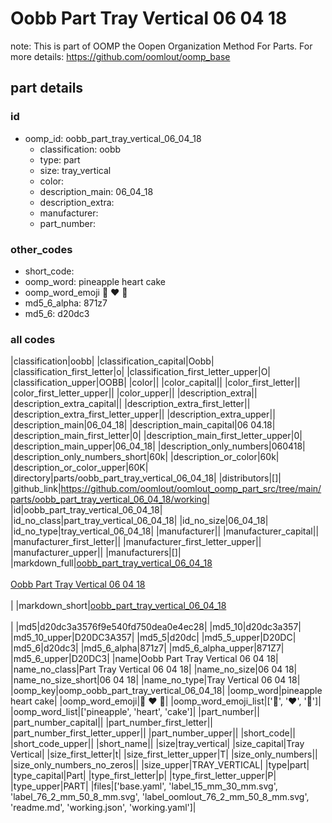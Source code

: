 # Oobb Part Tray Vertical 06 04 18  

note: This is part of OOMP the Oopen Organization Method For Parts. For more details: https://github.com/oomlout/oomp_base

##  part details





### id
* oomp_id: oobb_part_tray_vertical_06_04_18
  * classification: oobb
  * type: part
  * size: tray_vertical
  * color: 
  * description_main: 06_04_18
  * description_extra: 
  * manufacturer: 
  * part_number: 

### other_codes
* short_code: 
* oomp_word: pineapple heart cake
* oomp_word_emoji :pineapple: :heart: :cake:
* md5_6_alpha: 871z7
* md5_6: d20dc3

### all codes 
|classification|oobb|
|classification_capital|Oobb|
|classification_first_letter|o|
|classification_first_letter_upper|O|
|classification_upper|OOBB|
|color||
|color_capital||
|color_first_letter||
|color_first_letter_upper||
|color_upper||
|description_extra||
|description_extra_capital||
|description_extra_first_letter||
|description_extra_first_letter_upper||
|description_extra_upper||
|description_main|06_04_18|
|description_main_capital|06 04.18|
|description_main_first_letter|0|
|description_main_first_letter_upper|0|
|description_main_upper|06_04_18|
|description_only_numbers|060418|
|description_only_numbers_short|60k|
|description_or_color|60k|
|description_or_color_upper|60K|
|directory|parts/oobb_part_tray_vertical_06_04_18|
|distributors|[]|
|github_link|https://github.com/oomlout/oomlout_oomp_part_src/tree/main/parts/oobb_part_tray_vertical_06_04_18/working|
|id|oobb_part_tray_vertical_06_04_18|
|id_no_class|part_tray_vertical_06_04_18|
|id_no_size|06_04_18|
|id_no_type|tray_vertical_06_04_18|
|manufacturer||
|manufacturer_capital||
|manufacturer_first_letter||
|manufacturer_first_letter_upper||
|manufacturer_upper||
|manufacturers|[]|
|markdown_full|[oobb_part_tray_vertical_06_04_18](https://github.com/oomlout/oomlout_oomp_part_src/tree/main/parts/oobb_part_tray_vertical_06_04_18/working)<br>[](https://github.com/oomlout/oomlout_oomp_part_src/tree/main/parts/oobb_part_tray_vertical_06_04_18/working)<br>[Oobb Part Tray Vertical 06 04 18](https://github.com/oomlout/oomlout_oomp_part_src/tree/main/parts/oobb_part_tray_vertical_06_04_18/working)<br><br>|
|markdown_short|[oobb_part_tray_vertical_06_04_18](https://github.com/oomlout/oomlout_oomp_part_src/tree/main/parts/oobb_part_tray_vertical_06_04_18/working)<br><br>|
|md5|d20dc3a3576f9e540fd750dea0e4ec28|
|md5_10|d20dc3a357|
|md5_10_upper|D20DC3A357|
|md5_5|d20dc|
|md5_5_upper|D20DC|
|md5_6|d20dc3|
|md5_6_alpha|871z7|
|md5_6_alpha_upper|871Z7|
|md5_6_upper|D20DC3|
|name|Oobb Part Tray Vertical 06 04 18|
|name_no_class|Part Tray Vertical 06 04 18|
|name_no_size|06 04 18|
|name_no_size_short|06 04 18|
|name_no_type|Tray Vertical 06 04 18|
|oomp_key|oomp_oobb_part_tray_vertical_06_04_18|
|oomp_word|pineapple heart cake|
|oomp_word_emoji|:pineapple: :heart: :cake:|
|oomp_word_emoji_list|[':pineapple:', ':heart:', ':cake:']|
|oomp_word_list|['pineapple', 'heart', 'cake']|
|part_number||
|part_number_capital||
|part_number_first_letter||
|part_number_first_letter_upper||
|part_number_upper||
|short_code||
|short_code_upper||
|short_name||
|size|tray_vertical|
|size_capital|Tray Vertical|
|size_first_letter|t|
|size_first_letter_upper|T|
|size_only_numbers||
|size_only_numbers_no_zeros||
|size_upper|TRAY_VERTICAL|
|type|part|
|type_capital|Part|
|type_first_letter|p|
|type_first_letter_upper|P|
|type_upper|PART|
|files|['base.yaml', 'label_15_mm_30_mm.svg', 'label_76_2_mm_50_8_mm.svg', 'label_oomlout_76_2_mm_50_8_mm.svg', 'readme.md', 'working.json', 'working.yaml']|
